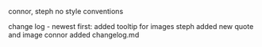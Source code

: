 connor, steph
no style conventions

change log - newest first:
added tooltip for images
steph added new quote and image
connor added changelog.md